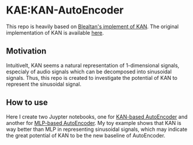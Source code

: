 # KAE:KAN-AutoEncoder
This repo is heavily based on [Blealtan's implement of KAN](https://github.com/Blealtan/efficient-kan). The original implementation of KAN is available [here](https://github.com/KindXiaoming/pykan).

## Motivation
Intuitivelt, KAN seems a natural representation of 1-dimensional signals, especialy of audio signals which can be decomposed into sinusoidal signals.
Thus, this repo is created to investigate the potential of KAN to represent the sinusoidal signal.

## How to use
Here I create two Juypter notebooks, one for [KAN-based AutoEncoder](https://github.com/SekiroRong/KAN-AutoEncoder/blob/main/KAE.ipynb) and another for [MLP-based AutoEncoder](https://github.com/SekiroRong/KAN-AutoEncoder/blob/main/MAE.ipynb).
My toy example shows that KAN is way better than MLP in representing sinusoidal signals, which may indicate the great potential of KAN to be the new baseline of AutoEncoder.

